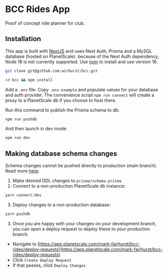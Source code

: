 # BCC Rides App

Proof of concept ride planner for club.

## Installation

This app is built with [NextJS](https://nextjs.org/) and uses Next Auth, Prisma and a MySQL database (hosted on PlanetScale). because of the Next Auth dependency, Node 18 is not currently supported. Use [nvm](https://github.com/nvm-sh/nvm) to install and use version 16.

```bash
git clone git@github.com:airburst/bcc.git

cd bcc && npm install
```

Add a `.env` file: Copy `.env.example` and populate values for your database and auth provider. The convenience script `npm run connect` will create a proxy to a PlanetScale db if you choose to host there.

Run this command to publish the Prisma schema to db:

```bash
npm run pushdb
```

And then launch in dev mode:

```bash
npm run dev
```

## Making database schema changes

Schema changes cannot be pushed directly to production (main branch). Read more [here](https://www.prisma.io/docs/guides/database/using-prisma-with-planetscale).

1. Make desired DDL changes to `prisma/schema.prisma`
2. Connect to a non-production PlanetScale db instance:

```bash
yarn connect:dev
```

3. Deploy changes to a non-production database:

```bash
yarn pushdb
```

3. Once you are happy with your changes on your development branch, you can open a deploy request to deploy these to your production branch.

- Navigate to [https://app.planetscale.com/mark-fairhurst/bcc-rides/deploy-requests](https://app.planetscale.com/mark-fairhurst/bcc-rides/deploy-requests)
- Click `Create Deploy Request`
- If that passes, click `Deploy Changes`
